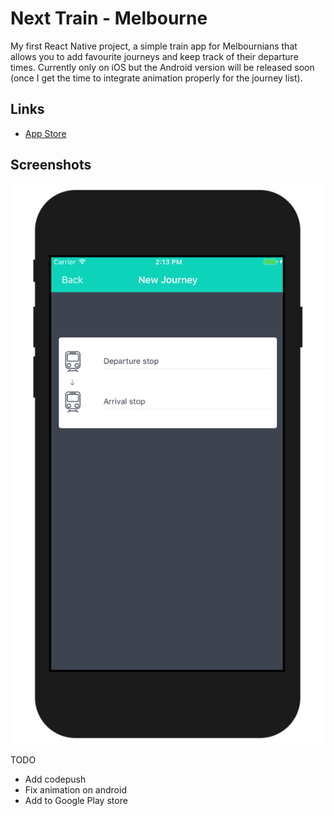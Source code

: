 # Next Train - Melbourne
My first React Native project, a simple train app for Melbournians that allows you to add favourite journeys and keep track of their departure times. Currently only on iOS but the Android version will be released soon (once I get the time to integrate animation properly for the journey list).

## Links
- [App Store](https://itunes.apple.com/us/app/next-train/id1299647913?ls=1&mt=8)

## Screenshots
![Screenshot1](https://github.com/dshaw1/next-train-rn/blob/master/docs/assets/screenshot_1.png)

TODO
- Add codepush
- Fix animation on android
- Add to Google Play store
